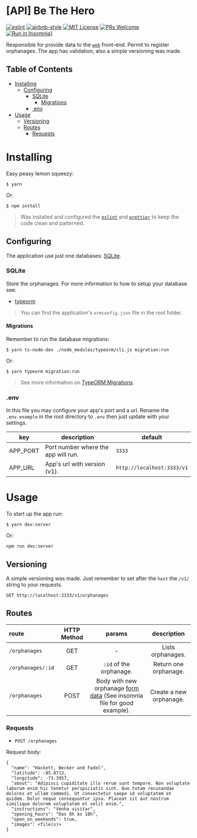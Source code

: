 # [API] Be The Hero
[![eslint](https://img.shields.io/badge/eslint-6.8.0-4b32c3?style=flat-square&logo=eslint)](https://eslint.org/)
[![airbnb-style](https://flat.badgen.net/badge/style-guide/airbnb/ff5a5f?icon=airbnb)](https://github.com/airbnb/javascript)
[![MIT License](https://img.shields.io/badge/license-MIT-green?style=flat-square)](https://github.com/DiegoVictor/happy-api/blob/master/LICENSE)
[![PRs Welcome](https://img.shields.io/badge/PRs-welcome-brightgreen.svg?style=flat-square)](http://makeapullrequest.com)<br>
[![Run in Insomnia}](https://insomnia.rest/images/run.svg)](https://insomnia.rest/run/?label=Happy&uri=https%3A%2F%2Fraw.githubusercontent.com%2FDiegoVictor%2Fhappy-api%2Fmaster%2FInsomnia_2020-10-13.json)

Responsible for provide data to the [`web`](https://github.com/DiegoVictor/happy-web) front-end. Permit to register orphanages. The app has validation, also a simple versioning was made.

## Table of Contents
* [Installing](#installing)
  * [Configuring](#configuring)
    * [SQLite](#sqlite)
      * [Migrations](#migrations)
    * [.env](#env)
* [Usage](#usage)
  * [Versioning](#versioning)
  * [Routes](#routes)
    * [Requests](#requests)

# Installing
Easy peasy lemon squeezy:
```
$ yarn
```
Or:
```
$ npm install
```
> Was installed and configured the [`eslint`](https://eslint.org/) and [`prettier`](https://prettier.io/) to keep the code clean and patterned.

## Configuring
The application use just one databases: [SQLite](https://www.sqlite.org/index.html).

### SQLite
Store the orphanages. For more information to how to setup your database see:
* [typeorm](https://typeorm.io/#/using-ormconfig)
> You can find the application's `ormconfig.json` file in the root folder.

#### Migrations
Remember to run the database migrations:
```
$ yarn ts-node-dev ./node_modules/typeorm/cli.js migration:run
```
Or:
```
$ yarn typeorm migration:run
```
> See more information on [TypeORM Migrations](https://typeorm.io/#/migrations).

### .env
In this file you may configure your app's port and a url. Rename the `.env.example` in the root directory to `.env` then just update with your settings.

|key|description|default
|---|---|---
|APP_PORT|Port number where the app will run.|`3333`
|APP_URL|App's url with version (v1).|`http://localhost:3333/v1`

# Usage
To start up the app run:
```
$ yarn dev:server
```
Or:
```
npm run dev:server
```

## Versioning
A simple versioning was made. Just remember to set after the `host` the `/v1/` string to your requests.
```
GET http://localhost:3333/v1/orphanages
```

## Routes
|route|HTTP Method|params|description
|:---|:---:|:---:|:---:
|`/orphanages`|GET| - |Lists orphanages.
|`/orphanages/:id`|GET|`:id` of the orphanage.|Return one orphanage.
|`/orphanages`|POST|Body with new orphanage [form data](https://developer.mozilla.org/docs/Web/API/FormData) (See insomnia file for good example).|Create a new orphanage.

### Requests
* `POST /orphanages`

Request body:
```multipart
{
  "name": "Hackett, Becker and Fadel",
  "latitude": -85.8713,
  "longitude": -73.3957,
  "about": "Adipisci cupiditate illo rerum sunt tempore. Non voluptate laborum enim hic tenetur perspiciatis sint. Quo totam recusandae dolores et ullam commodi. Ut consectetur saepe id voluptatem et quidem. Dolor neque consequuntur ipsa. Placeat sit aut nostrum similique dolorem voluptatem et velit enim.",
  "instructions": "Venha visitar",
  "opening_hours": "Das 8h às 18h",
  "open_on_weekends": true,
  "images": <file(s)>
}
```

